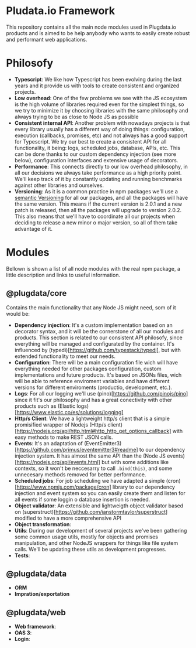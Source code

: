 
# Pludata.io Framework

This repository contains all the main node modules used in Plugdata.io products and is aimed to be help anybody who wants to easily create robust and performant web applications.

# Philosofy

- __Typescript__: We like how Typescript has been evolving during the last years and it provide us with tools to create consistent and organized projects.
- __Low overhead__: One of the few problems we see with the JS ecosystem is the high volume of libraries required even for the simplest things, so we try to minimize it by choosing libraries with the same philosophy and always trying to be as close to Node JS as possible
- __Consistent internal API__: Another problem with nowadays projects is that every library usually has a different way of doing things: configuration, execution (callbacks, promises, etc) and not always has a good support for Typescript. We try our best to create a consistent API for all functionality, it being: logs, scheduled jobs, database, APIs, etc. This can be done thanks to our custom dependency injection (see more below), configuration interfaces and extensive usage of decorators.
- __Performance__: This connects directly to our low overhead philosophy, in all our decisions we always take performance as a high priority point. We'll keep track of it by constantly updating and running benchmarks against other libraries and ourselves.
- __Versioning__: As it is a common practice in npm packages we'll use a [semantic Versioning](https://semver.org/) for all our packages, and all the packages will have the same version. This means if the current version is 2.0.1 and a new patch is released, then all the packages will upgrade to version 2.0.2. This also means that we'll have to coordinate all our projects when deciding to release a new minor o major version, so all of them take advantage of it.

# Modules

Bellown is shown a list of all node modules with the real npm package, a little description and links to useful information.

## @plugdata/core

Contains the main functionality that any Node JS might need, som of it would be:

- __Dependency injection__: It's a custom implementation based on an decorator syntax, and it will be the cornerstone of all our modules and products. This section is related to our consistent API philosofy, since everything will be managed and configurated by the container. It's influenced by (typedi)[https://github.com/typestack/typedi], but with extended functionality to meet our needs.
- __Configuration__: There will be a main configuration file wich will have everything needed for other packages configuration, custom implementations and future products. It's based on JSONs files, wich will be able to reference enviroment variables and have different versions for different enviroments (productio, development, etc.). 
- __Logs__: For all our logging we'll use (pino)[https://github.com/pinojs/pino] since it fit's our philosophy and has a great conectivity with other products such as (Elastic logs)[https://www.elastic.co/es/solutions/logging]
- __Http/s Client__: We have a lightweight http/s client that is a simple promisified wrapper of Nodejs (Http/s client)[https://nodejs.org/api/http.html#http_http_get_options_callback] with easy methods to make REST JSON calls.
- __Events__: It's an adaptation of (EventEmitter3)[https://github.com/primus/eventemitter3#readme] to our dependency injection system. It has almost the same API than the (Node JS events)[https://nodejs.org/api/events.html] but with some additions like contexts, so it won't be neccesarry to call `.bind(this)`, and some unnecesary methods removed for better performance.
- __Scheduled jobs__: For job scheduling we have adapted a simple (cron)[https://www.npmjs.com/package/cron] library to our dependency injection and event system so you can easily create them and listen for all events if some loggin o database insertion is needed.
- __Object validator__: An extensible and lightweigth object validator based on (superstruct)[https://github.com/ianstormtaylor/superstruct] modified to have a more comprehensive API
- __Object transformation__: 
- __Utils__: During our development of several projects we've been gathering some common usage utils, mostly for objects and promises manipulation, and other NodeJS wrappers for things like file system calls. We'll be updating these utils as development progresses.
- __Tests__: 

## @plugdata/data

- __ORM__
- __Impration/exportation__

## @plugdata/web

- __Web framework__:
- __OAS 3__: 
- __Login__: 